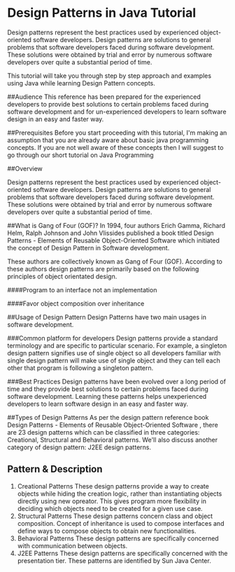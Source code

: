 # Design Patterns in Java Tutorial

Design patterns represent the best practices used by experienced object-oriented software developers. Design patterns are solutions to general problems that software developers faced during software development. These solutions were obtained by trial and error by numerous software developers over quite a substantial period of time.

This tutorial will take you through step by step approach and examples using Java while learning Design Pattern concepts.

##Audience
This reference has been prepared for the experienced developers to provide best solutions to certain problems faced during software development and for un-experienced developers to learn software design in an easy and faster way.

##Prerequisites
Before you start proceeding with this tutorial, I'm making an assumption that you are already aware about basic java programming concepts. If you are not well aware of these concepts then I will suggest to go through our short tutorial on Java Programming

##Overview

Design patterns represent the best practices used by experienced object-oriented software developers. Design patterns are solutions to general problems that software developers faced during software development. These solutions were obtained by trial and error by numerous software developers over quite a substantial period of time.

##What is Gang of Four (GOF)?
In 1994, four authors Erich Gamma, Richard Helm, Ralph Johnson and John Vlissides published a book titled Design Patterns - Elements of Reusable Object-Oriented Software which initiated the concept of Design Pattern in Software development.

These authors are collectively known as Gang of Four (GOF). According to these authors design patterns are primarily based on the following principles of object orientated design.

####Program to an interface not an implementation

####Favor object composition over inheritance

##Usage of Design Pattern
Design Patterns have two main usages in software development.

###Common platform for developers
Design patterns provide a standard terminology and are specific to particular scenario. For example, a singleton design pattern signifies use of single object so all developers familiar with single design pattern will make use of single object and they can tell each other that program is following a singleton pattern.

###Best Practices
Design patterns have been evolved over a long period of time and they provide best solutions to certain problems faced during software development. Learning these patterns helps unexperienced developers to learn software design in an easy and faster way.

##Types of Design Patterns
As per the design pattern reference book Design Patterns - Elements of Reusable Object-Oriented Software , there are 23 design patterns which can be classified in three categories: Creational, Structural and Behavioral patterns. We'll also discuss another category of design pattern: J2EE design patterns.

##	Pattern & Description
1.	Creational Patterns
These design patterns provide a way to create objects while hiding the creation logic, rather than instantiating objects directly using new opreator. This gives program more flexibility in deciding which objects need to be created for a given use case.
2.	Structural Patterns
These design patterns concern class and object composition. Concept of inheritance is used to compose interfaces and define ways to compose objects to obtain new functionalities.
3.	Behavioral Patterns
These design patterns are specifically concerned with communication between objects.
4.	J2EE Patterns
These design patterns are specifically concerned with the presentation tier. These patterns are identified by Sun Java Center.